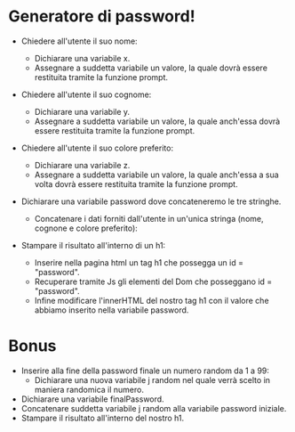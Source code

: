 # Generatore di password!

- Chiedere all'utente il suo nome:
  - Dichiarare una variabile x.
  - Assegnare a suddetta variabile un valore, la quale dovrà essere restituita tramite la funzione prompt.

- Chiedere all'utente il suo cognome:
  - Dichiarare una variabile y.
  - Assegnare a suddetta variabile un valore, la quale anch'essa dovrà essere restituita tramite la funzione prompt.

- Chiedere all'utente il suo colore preferito:
   - Dichiarare una variabile z.
  - Assegnare a suddetta variabile un valore, la quale anch'essa a sua volta dovrà essere restituita tramite la funzione prompt.

- Dichiarare una variabile password dove concateneremo le tre stringhe.
   - Concatenare i dati forniti dall'utente in un'unica stringa (nome, cognone e colore preferito):

- Stampare il risultato all'interno di un h1:
  - Inserire nella pagina html un tag h1 che possegga un id = "password".
  - Recuperare tramite Js gli elementi del Dom che posseggano id = "password".
  - Infine modificare l'innerHTML del nostro tag h1 con il valore che abbiamo inserito nella variabile password.


  <!-- BONUS -->
# Bonus

- Inserire alla fine della password finale un numero random da 1 a 99:
  - Dichiarare una nuova variabile j random nel quale verrà scelto in maniera randomica il numero.
- Dichiarare una variabile finalPassword.
- Concatenare suddetta variabile j random alla variabile password iniziale.
- Stampare il risultato all'interno del nostro h1.